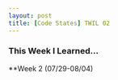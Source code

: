 ```yaml
---
layout: post
title: [Code States] TWIL 02
---
```


### This Week I Learned...

**Week 2 (07/29-08/04)
